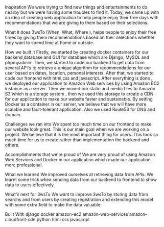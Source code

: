 Inspiration
We were trying to find new things and entertainments to do nearby but we were having some troubles to find it. Today, we came up with an idea of creating web application to help people enjoy their free days with recommendations that we are giving to them based on their selections.

What it does
3wsTo (When, What, Where ), helps people to enjoy their free times by giving them recommendations based on their selections whether they want to spend time at home or outside.

How we built it
Firstly, we started by creating docker containers for our backend,database and GUI for database which are Django, MySQL and phpmyadmin. Then, we started to code our backend to get data from several API's to retrieve a unique algorithm for recommendations for our user based on dates, location, personal interests. After that, we started to code our frontend with html,css and javascript. After everything is done , we deployed our application to Amazon Web services by using Amazon EC2 instance as a server. Then we moved our static and media files to Amazon S3 which is a storage system , then we used this storage to create a CDN for our application to make our website faster and sustainable. By setting Docker as a container in our server, we believe that we will have more scalable and fault-tolerant application. Also we used Route53 for DNS and domain.

Challenges we ran into
We spent too much time on our frontend to make our website look great. This is our main goal when we are working on a project. We believe that it is the most important thing for users. This took so much time for us to create rather than implementation the backend and others.

Accomplishments that we're proud of
We are very proud of using Amazon Web Services and Docker in our application which made our application more professional.

What we learned
We improved ourselves at retrieving data from APIs. We learnt some trick when sending data from our backend to frontend to show data to users effectively.

What's next for 3wsTo
We want to improve 3wsTo by storing data from searchs and from users by creating registration and extending this model with some extra field to make the data valuable.

Built With
django
docker
amazon-ec2
amazon-web-services
amazon-cloudfront-cdn
python
html
css
javascript
